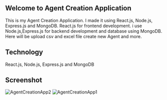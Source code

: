 ## Welcome to Agent Creation Application
This is my Agent Creation Application. I made it using React.js, Node.js, Express.js and MongoDB. React.js for frontend development. i use Node.js,Express.js for backend development and database using MongoDB. Here will be upload csv and excel file create new Agent and more.

## Technology
React.js, Node.js, Express.js and MongoDB

## Screenshot
![AgentCreationApp2](https://github.com/user-attachments/assets/b6a40a7a-585c-43dc-adb4-424f658480c7)
![AgentCreationApp1](https://github.com/user-attachments/assets/e06f347e-bca2-43de-908b-f2c396e84097)
